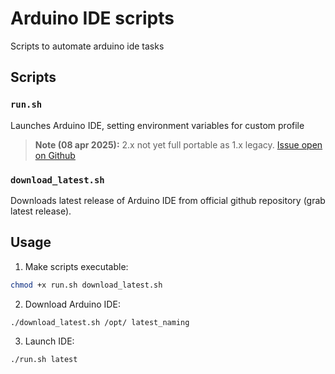 # Arduino IDE scripts
Scripts to automate arduino ide tasks
## Scripts

### `run.sh`
Launches Arduino IDE, setting environment variables for custom profile 
> **Note (08 apr 2025):** 2.x not yet full portable as 1.x legacy. [Issue open on Github](https://github.com/arduino/arduino-ide/issues/122)

### `download_latest.sh`
Downloads latest release of Arduino IDE from official github repository (grab latest release).

## Usage

1. Make scripts executable:
```bash
chmod +x run.sh download_latest.sh
```

2. Download Arduino IDE:
```bash
./download_latest.sh /opt/ latest_naming
```

3. Launch IDE:
```bash
./run.sh latest
```